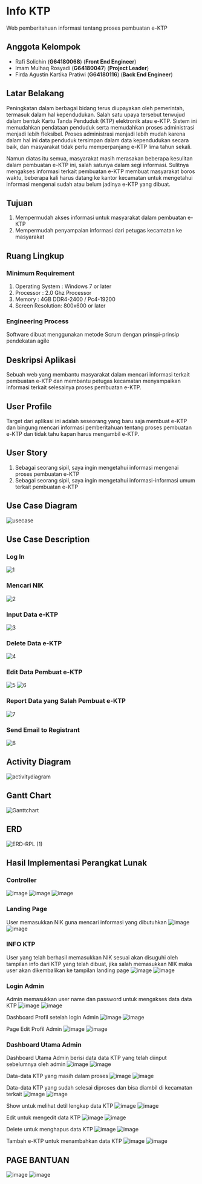 # Info KTP
Web pemberitahuan informasi tentang proses pembuatan e-KTP

## Anggota Kelompok
 - Rafi Solichin (**G64180068**) (**Front End Engineer**)
 - Imam Mulhaq Rosyadi (**G64180047**) (**Project Leader**)
 - Firda Agustin Kartika Pratiwi (**G64180116**) (**Back End Engineer**)

## Latar Belakang
Peningkatan dalam berbagai bidang terus diupayakan oleh pemerintah, termasuk dalam hal kependudukan. Salah satu upaya tersebut terwujud dalam bentuk Kartu Tanda Penduduk (KTP) elektronik atau e-KTP. Sistem ini memudahkan pendataan penduduk serta memudahkan proses administrasi menjadi lebih fleksibel. Proses administrasi menjadi lebih mudah karena dalam hal ini data penduduk tersimpan dalam data kependudukan secara baik, dan masyarakat tidak perlu memperpanjang e-KTP lima tahun sekali.

Namun diatas itu semua, masyarakat masih merasakan beberapa kesulitan dalam pembuatan e-KTP ini, salah satunya dalam segi informasi. Sulitnya mengakses informasi terkait pembuatan e-KTP membuat masyarakat boros waktu, beberapa kali harus datang ke kantor kecamatan untuk mengetahui informasi mengenai sudah atau belum jadinya e-KTP yang dibuat.

## Tujuan
1.  Mempermudah akses informasi untuk masyarakat dalam pembuatan e-KTP    
2.  Mempermudah penyampaian informasi dari petugas kecamatan ke masyarakat

## Ruang Lingkup
### Minimum Requirement
1.  Operating System : Windows 7 or later
2.  Processor        : 2.0 Ghz Processor
3.  Memory           : 4GB DDR4-2400 / Pc4-19200
4.  Screen Resolution: 800x600 or later
### Engineering Process
Software dibuat menggunakan metode Scrum dengan prinspi-prinsip pendekatan agile

## Deskripsi Aplikasi
Sebuah web yang membantu masyarakat dalam mencari informasi terkait pembuatan e-KTP dan membantu petugas kecamatan menyampaikan informasi terkait selesainya proses pembuatan e-KTP.

## User Profile
Target dari aplikasi ini adalah seseorang yang baru saja membuat e-KTP dan bingung mencari informasi pemberitahuan tentang proses pembuatan e-KTP dan tidak tahu kapan harus mengambil e-KTP.

## User Story
1.  Sebagai seorang sipil, saya ingin mengetahui informasi mengenai proses pembuatan e-KTP
2.  Sebagai seorang sipil, saya ingin mengetahui informasi-informasi umum terkait pembuatan e-KTP

## Use Case Diagram
![usecase](https://user-images.githubusercontent.com/60084468/81479748-6c950a80-924f-11ea-9396-cfe2a0590401.png)


## Use Case Description
### Log In
![1](https://user-images.githubusercontent.com/60084468/82014838-a2028380-96a7-11ea-9c7c-bbbc6cac16a7.PNG)
### Mencari NIK
![2](https://user-images.githubusercontent.com/60084468/82014841-a3cc4700-96a7-11ea-9427-0e15b901ac06.PNG)
### Input Data e-KTP
![3](https://user-images.githubusercontent.com/60084468/82014849-a6c73780-96a7-11ea-8ba7-57cedd8c51df.PNG)
### Delete Data e-KTP
![4](https://user-images.githubusercontent.com/60084468/82014851-a890fb00-96a7-11ea-8203-c9e431c084eb.PNG)
### Edit Data Pembuat e-KTP
![5](https://user-images.githubusercontent.com/60084468/82014853-aa5abe80-96a7-11ea-8341-9974081b1e54.PNG)
![6](https://user-images.githubusercontent.com/60084468/82014860-ac248200-96a7-11ea-8462-0f6388b87e19.PNG)
### Report Data  yang Salah Pembuat e-KTP
![7](https://user-images.githubusercontent.com/60084468/82014863-ad55af00-96a7-11ea-9f61-497a848dc21c.PNG)
### Send Email to Registrant
![8](https://user-images.githubusercontent.com/60084468/82014865-ae86dc00-96a7-11ea-9dd5-8f66d58e54f1.PNG)
## Activity Diagram
![activitydiagram](https://user-images.githubusercontent.com/60084468/81522261-208fb600-9374-11ea-8f34-4b05ad078d0f.png)
## Gantt Chart
![Ganttchart](https://user-images.githubusercontent.com/60084317/82151351-573e6280-9885-11ea-9318-d9521bce4eba.jpg)

## ERD
![ERD-RPL (1)](https://user-images.githubusercontent.com/60084468/82224572-342bb580-994e-11ea-9881-a77a4335ab91.png)

## Hasil Implementasi Perangkat Lunak
### Controller
![image](https://user-images.githubusercontent.com/60084317/82342638-0dd44b80-9a1c-11ea-9015-fe90d700f5fb.png)
![image](https://user-images.githubusercontent.com/60084317/82342795-41af7100-9a1c-11ea-86db-7d774643d56a.png)
![image](https://user-images.githubusercontent.com/60084317/82342849-4ffd8d00-9a1c-11ea-877f-3bea6bfa0ffc.png)

### Landing Page
User memasukkan NIK guna mencari informasi yang dibutuhkan
![image](https://user-images.githubusercontent.com/60084468/82170406-876e1b80-98ee-11ea-989c-eba2b207c930.png)
![image](https://user-images.githubusercontent.com/60084317/82177952-1a19b500-9905-11ea-8a11-c406f94e385b.png)

### INFO KTP
User yang telah berhasil memasukkan NIK sesuai akan disuguhi oleh tampilan info dari KTP yang telah dibuat, jika salah memasukkan NIK maka user akan dikembalikan ke tampilan landing page
![image](https://user-images.githubusercontent.com/60084468/82171270-019f9f80-98f1-11ea-9671-9c49789b1699.png)
![image](https://user-images.githubusercontent.com/60084317/82178109-6d8c0300-9905-11ea-86db-c997eb16cd5e.png)

### Login Admin
Admin memasukkan user name dan password untuk mengakses data data KTP
![image](https://user-images.githubusercontent.com/60084468/82170470-b5ebf680-98ee-11ea-8d44-01b772a13b0c.png)
![image](https://user-images.githubusercontent.com/60084317/82178226-b6dc5280-9905-11ea-8995-d2eeec46cc03.png)

Dashboard Profil setelah login Admin
![image](https://user-images.githubusercontent.com/60084468/82170567-08c5ae00-98ef-11ea-9ebc-f2a612cfff87.png)
![image](https://user-images.githubusercontent.com/60084317/82179330-48e55a80-9908-11ea-903e-b54887a80c42.png)

Page Edit Profil Admin
![image](https://user-images.githubusercontent.com/60084468/82170676-580bde80-98ef-11ea-8491-6b9f4bf14817.png)
![image](https://user-images.githubusercontent.com/60084317/82179244-0c196380-9908-11ea-9a59-c725c5096b5f.png)

### Dashboard Utama Admin
Dashboard Utama Admin berisi data data KTP yang telah diinput sebelumnya oleh admin
![image](https://user-images.githubusercontent.com/60084468/82170814-b769ee80-98ef-11ea-8244-a815009b9aad.png)
![image](https://user-images.githubusercontent.com/60084317/82178313-e12e1000-9905-11ea-809e-36320b6f369c.png)

Data-data KTP yang masih dalam proses
![image](https://user-images.githubusercontent.com/60084468/82170938-13cd0e00-98f0-11ea-8bd0-6f8ba402e4d9.png)
![image](https://user-images.githubusercontent.com/60084317/82178552-7d581700-9906-11ea-8191-3e5c8bf610c0.png)

Data-data KTP yang sudah selesai diproses dan bisa diambil di kecamatan terkait
![image](https://user-images.githubusercontent.com/60084468/82170999-3f4ff880-98f0-11ea-8f9f-9123dcd88ff9.png)
![image](https://user-images.githubusercontent.com/60084317/82178467-3ff38980-9906-11ea-97b4-a033e83029ba.png)

Show untuk melihat detil lengkap data KTP
![image](https://user-images.githubusercontent.com/60084468/82171022-55f64f80-98f0-11ea-85d8-8cc8d4db0aa9.png)
![image](https://user-images.githubusercontent.com/60084317/82179445-8cd85f80-9908-11ea-8419-200327bf1dee.png)

Edit untuk mengedit data KTP
![image](https://user-images.githubusercontent.com/60084468/82171096-88a04800-98f0-11ea-8b58-622e70013f42.png)
![image](https://user-images.githubusercontent.com/60084317/82178650-ad9fb580-9906-11ea-9273-00e7aaac7aec.png)

Delete untuk menghapus data KTP
![image](https://user-images.githubusercontent.com/60084468/82171452-8db1c700-98f1-11ea-9405-0386d7058ddd.png)
![image](https://user-images.githubusercontent.com/60084317/82179639-06704d80-9909-11ea-9ef9-18c90dcc296d.png)

Tambah e-KTP untuk menambahkan data KTP
![image](https://user-images.githubusercontent.com/60084468/82171207-da48d280-98f0-11ea-970d-9077b5d84b5e.png)
![image](https://user-images.githubusercontent.com/60084317/82178715-d58f1900-9906-11ea-83af-653f94d15d34.png)

## PAGE BANTUAN
![image](https://user-images.githubusercontent.com/60084468/82171625-26e0dd80-98f2-11ea-8636-d278f8d2a0a3.png)
![image](https://user-images.githubusercontent.com/60084317/82178788-053e2100-9907-11ea-8669-6a2f7e7b5f2b.png)

